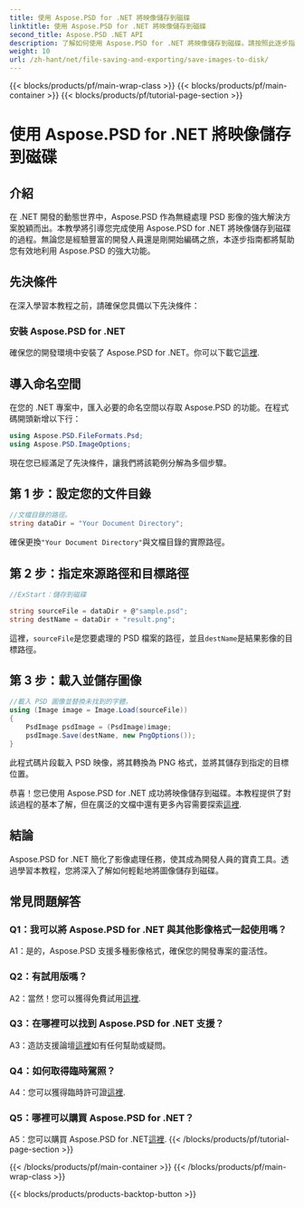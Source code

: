 ```yaml
---
title: 使用 Aspose.PSD for .NET 將映像儲存到磁碟
linktitle: 使用 Aspose.PSD for .NET 將映像儲存到磁碟
second_title: Aspose.PSD .NET API
description: 了解如何使用 Aspose.PSD for .NET 將映像儲存到磁碟。請按照此逐步指南進行高效率的影像處理。
weight: 10
url: /zh-hant/net/file-saving-and-exporting/save-images-to-disk/
---
```


{{< blocks/products/pf/main-wrap-class >}}
{{< blocks/products/pf/main-container >}}
{{< blocks/products/pf/tutorial-page-section >}}

# 使用 Aspose.PSD for .NET 將映像儲存到磁碟

## 介紹

在 .NET 開發的動態世界中，Aspose.PSD 作為無縫處理 PSD 影像的強大解決方案脫穎而出。本教學將引導您完成使用 Aspose.PSD for .NET 將映像儲存到磁碟的過程。無論您是經驗豐富的開發人員還是剛開始編碼之旅，本逐步指南都將幫助您有效地利用 Aspose.PSD 的強大功能。

## 先決條件

在深入學習本教程之前，請確保您具備以下先決條件：

### 安裝 Aspose.PSD for .NET

確保您的開發環境中安裝了 Aspose.PSD for .NET。你可以下載它[這裡](https://releases.aspose.com/psd/net/).

## 導入命名空間

在您的 .NET 專案中，匯入必要的命名空間以存取 Aspose.PSD 的功能。在程式碼開頭新增以下行：

```csharp
using Aspose.PSD.FileFormats.Psd;
using Aspose.PSD.ImageOptions;
```

現在您已經滿足了先決條件，讓我們將該範例分解為多個步驟。

## 第 1 步：設定您的文件目錄

```csharp
//文檔目錄的路徑。
string dataDir = "Your Document Directory";
```

確保更換`"Your Document Directory"`與文檔目錄的實際路徑。

## 第 2 步：指定來源路徑和目標路徑

```csharp
//ExStart：儲存到磁碟

string sourceFile = dataDir + @"sample.psd";
string destName = dataDir + "result.png";
```

這裡，`sourceFile`是您要處理的 PSD 檔案的路徑，並且`destName`是結果影像的目標路徑。

## 第 3 步：載入並儲存圖像

```csharp
//載入 PSD 圖像並替換未找到的字體。
using (Image image = Image.Load(sourceFile))
{
    PsdImage psdImage = (PsdImage)image;
    psdImage.Save(destName, new PngOptions());
}
```

此程式碼片段載入 PSD 映像，將其轉換為 PNG 格式，並將其儲存到指定的目標位置。

恭喜！您已使用 Aspose.PSD for .NET 成功將映像儲存到磁碟。本教程提供了對該過程的基本了解，但在廣泛的文檔中還有更多內容需要探索[這裡](https://reference.aspose.com/psd/net/).

## 結論

Aspose.PSD for .NET 簡化了影像處理任務，使其成為開發人員的寶貴工具。透過學習本教程，您將深入了解如何輕鬆地將圖像儲存到磁碟。

## 常見問題解答

### Q1：我可以將 Aspose.PSD for .NET 與其他影像格式一起使用嗎？

A1：是的，Aspose.PSD 支援多種影像格式，確保您的開發專案的靈活性。

### Q2：有試用版嗎？

 A2：當然！您可以獲得免費試用[這裡](https://releases.aspose.com/).

### Q3：在哪裡可以找到 Aspose.PSD for .NET 支援？

 A3：造訪支援論壇[這裡](https://forum.aspose.com/c/psd/34)如有任何幫助或疑問。

### Q4：如何取得臨時駕照？

 A4：您可以獲得臨時許可證[這裡](https://purchase.aspose.com/temporary-license/).

### Q5：哪裡可以購買 Aspose.PSD for .NET？

 A5：您可以購買 Aspose.PSD for .NET[這裡](https://purchase.aspose.com/buy).
{{< /blocks/products/pf/tutorial-page-section >}}

{{< /blocks/products/pf/main-container >}}
{{< /blocks/products/pf/main-wrap-class >}}

{{< blocks/products/products-backtop-button >}}
